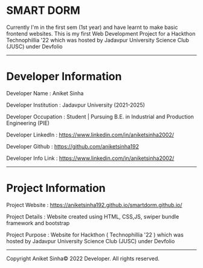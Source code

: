 # SMART DORM

Currently I'm in the first sem (1st year) and have learnt to make basic frontend websites. 
This is my first Web Development Project for a Hackthon Technophillia '22 which was hosted by Jadavpur University Science Club (JUSC) under Devfolio
__________________________________________________________________________________________________________________________

# Developer Information

Developer Name : Aniket Sinha

Developer Institution : Jadavpur University (2021-2025)

Developer Occupation : Student | Pursuing B.E. in Industrial and Production Engineering (PIE)

Developer LinkedIn :  https://www.linkedin.com/in/aniketsinha2002/

Developer Github : https://github.com/aniketsinha192

Developer Info Link : https://www.linkedin.com/in/aniketsinha2002/

_____________________________________________________________________________________________________________________________

# Project Information

Project Website : https://aniketsinha192.github.io/smartdorm.github.io/

Project Details : Website created using HTML, CSS,JS, swiper bundle framework and bootstrap

Project Purpose : Website for Hackthon ( Technophillia '22  )  which was hosted by Jadavpur University Science Club (JUSC) under Devfolio

________________________________________________________________________________________________________________________________

Copyright Aniket Sinha© 2022 Developer. All rights reserved.
